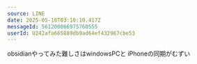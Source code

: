 ```yaml
---
source: LINE
date: 2025-05-16T03:10:10.417Z
messageId: 561200066975760555
userId: U242afa665889db9ad64ef432967cbe53
---
```


obsidianやってみた難しさはwindowsPCと iPhoneの同期がむずい